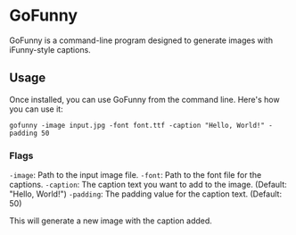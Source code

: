 # GoFunny

GoFunny is a command-line program designed to generate images with iFunny-style captions.

## Usage

Once installed, you can use GoFunny from the command line. Here's how you can use it:

```
gofunny -image input.jpg -font font.ttf -caption "Hello, World!" -padding 50
```

### Flags

`-image`: Path to the input image file.
`-font`: Path to the font file for the captions.
`-caption`: The caption text you want to add to the image. (Default: "Hello, World!")
`-padding`: The padding value for the caption text. (Default: 50)

This will generate a new image with the caption added.
